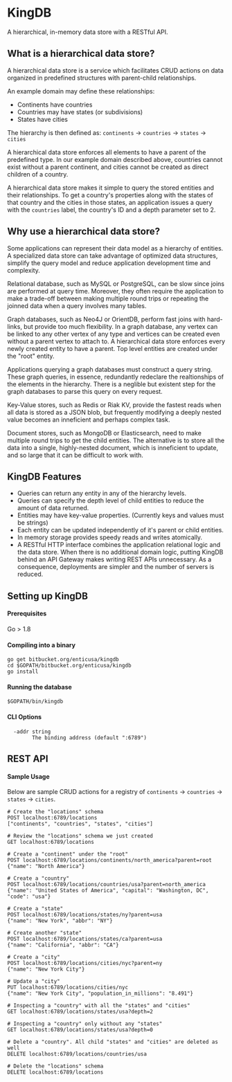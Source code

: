 # KingDB #
A hierarchical, in-memory data store with a RESTful API.

## What is a hierarchical data store? ##
A hierarchical data store is a service which facilitates CRUD actions on data organized in predefined structures with parent-child relationships.

An example domain may define these relationships:

* Continents have countries
* Countries may have states (or subdivisions)
* States have cities

The hierarchy is then defined as: `continents` -> `countries` -> `states` -> `cities`

A hierarchical data store enforces all elements to have a parent of the predefined type. In our example domain described above, countries cannot exist without a parent continent, and cities cannot be created as direct children of a country.

A hierarchical data store makes it simple to query the stored entities and their relationships. To get a country's properties along with the states of that country and the cities in those states, an application issues a query with the `countries` label, the country's ID and a depth parameter set to 2.

## Why use a hierarchical data store? ##
Some applications can represent their data model as a hierarchy of entities. A specialized data store can take advantage of optimized data structures, simplify the query model and reduce application development time and complexity.

Relational database, such as MySQL or PostgreSQL, can be slow since joins are performed at query time. Moreover, they often require the application to make a trade-off between making multiple round trips or repeating the joinned data when a query involves many tables.

Graph databases, such as Neo4J or OrientDB, perform fast joins with hard-links, but provide too much flexibility. In a graph database, any vertex can be linked to any other vertex of any type and vertices can be created even without a parent vertex to attach to. A hierarchical data store enforces every newly created entity to have a parent. Top level entities are created under the "root" entity. 

Applications querying a graph databases must construct a query string. These graph queries, in essence, redundantly redeclare the realtionships of the elements in the hierarchy. There is a neglible but existent step for the graph databases to parse this query on every request.

Key-Value stores, such as Redis or Riak KV, provide the fastest reads when all data is stored as a JSON blob, but frequently modifying a deeply nested value becomes an inneficient and perhaps complex task.

Document stores, such as MongoDB or Elasticsearch, need to make multiple round trips to get the child entities. The alternative is to store all the data into a single, highly-nested document, which is inneficient to update, and so large that it can be difficult to work with.

## KingDB Features ##
- Queries can return any entity in any of the hierarchy levels.
- Queries can specify the depth level of child entities to reduce the amount of data returned.
- Entities may have key-value properties. (Currently keys and values must be strings)
- Each entity can be updated independently of it's parent or child entities.
- In memory storage provides speedy reads and writes atomically.
- A RESTful HTTP interface combines the application relational logic and the data store. When there is no additional domain logic, putting KingDB behind an API Gateway makes writing REST APIs unnecessary. As a consequence, deployments are simpler and the number of servers is reduced.

## Setting up KingDB ##

#### Prerequisites ####
Go > 1.8

#### Compiling into a binary ####
```
go get bitbucket.org/enticusa/kingdb
cd $GOPATH/bitbucket.org/enticusa/kingdb
go install
```

#### Running the database ####
```
$GOPATH/bin/kingdb
```

#### CLI Options ###
```
  -addr string
        The binding address (default ":6789")
```

## REST API ##

#### Sample Usage ####
Below are sample CRUD actions for a registry of `continents` -> `countries` -> `states` -> `cities`.
```
# Create the "locations" schema
POST localhost:6789/locations
["continents", "countries", "states", "cities"]

# Review the "locations" schema we just created
GET localhost:6789/locations

# Create a "continent" under the "root"
POST localhost:6789/locations/continents/north_america?parent=root
{"name": "North America"}

# Create a "country"
POST localhost:6789/locations/countries/usa?parent=north_america
{"name": "United States of America", "capital": "Washington, DC", "code": "usa"}

# Create a "state"
POST localhost:6789/locations/states/ny?parent=usa
{"name": "New York", "abbr": "NY"}

# Create another "state"
POST localhost:6789/locations/states/ca?parent=usa
{"name": "California", "abbr": "CA"}

# Create a "city"
POST localhost:6789/locations/cities/nyc?parent=ny
{"name": "New York City"}

# Update a "city"
PUT localhost:6789/locations/cities/nyc
{"name": "New York City", "population_in_millions": "8.491"}

# Inspecting a "country" with all the "states" and "cities"
GET localhost:6789/locations/states/usa?depth=2

# Inspecting a "country" only without any "states"
GET localhost:6789/locations/states/usa?depth=0

# Delete a "country". All child "states" and "cities" are deleted as well
DELETE localhost:6789/locations/countries/usa

# Delete the "locations" schema
DELETE localhost:6789/locations
```
